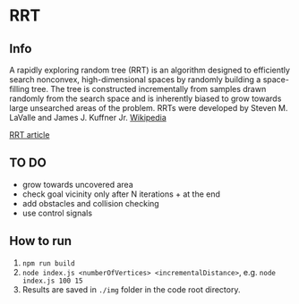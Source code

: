 # RRT
## Info
A rapidly exploring random tree (RRT) is an algorithm designed to efficiently search nonconvex, high-dimensional spaces by randomly building a space-filling tree. The tree is constructed incrementally from samples drawn randomly from the search space and is inherently biased to grow towards large unsearched areas of the problem. RRTs were developed by Steven M. LaValle and James J. Kuffner Jr. [Wikipedia](https://en.wikipedia.org/wiki/Rapidly-exploring_random_tree) 

[RRT article](http://msl.cs.uiuc.edu/~lavalle/papers/Lav98c.pdf)

## TO DO
 * grow towards uncovered area
 * check goal vicinity only after N iterations + at the end
 * add obstacles and collision checking
 * use control signals

 ## How to run
 1. `npm run build`
 2. `node index.js <numberOfVertices> <incrementalDistance>`, e.g. `node index.js 100 15`
 3. Results are saved in `./img` folder in the code root directory.
